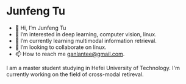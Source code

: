 # Junfeng Tu

- 👋 Hi, I’m Junfeng Tu
- 👀 I’m interested in deep learning, computer vision, linux.
- 🌱 I’m currently learning multimodal information retrieval.
- 💞️ I’m looking to collaborate on linux.
- 📫 How to reach me ganlantee@gmail.com.

<!---
kalenforn/kalenforn is a ✨ special ✨ repository because its `README.md` (this file) appears on your GitHub profile.
You can click the Preview link to take a look at your changes.
--->


I am a master student studying in Hefei University of Technology. I'm currently working on the field of cross-modal retireval.
 
